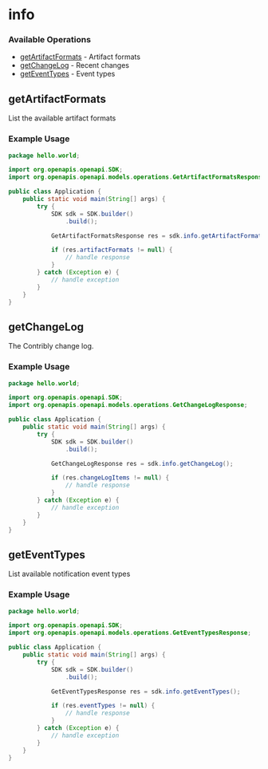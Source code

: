 # info

### Available Operations

* [getArtifactFormats](#getartifactformats) - Artifact formats
* [getChangeLog](#getchangelog) - Recent changes
* [getEventTypes](#geteventtypes) - Event types

## getArtifactFormats

List the available artifact formats

### Example Usage

```java
package hello.world;

import org.openapis.openapi.SDK;
import org.openapis.openapi.models.operations.GetArtifactFormatsResponse;

public class Application {
    public static void main(String[] args) {
        try {
            SDK sdk = SDK.builder()
                .build();

            GetArtifactFormatsResponse res = sdk.info.getArtifactFormats();

            if (res.artifactFormats != null) {
                // handle response
            }
        } catch (Exception e) {
            // handle exception
        }
    }
}
```

## getChangeLog

The Contribly change log.

### Example Usage

```java
package hello.world;

import org.openapis.openapi.SDK;
import org.openapis.openapi.models.operations.GetChangeLogResponse;

public class Application {
    public static void main(String[] args) {
        try {
            SDK sdk = SDK.builder()
                .build();

            GetChangeLogResponse res = sdk.info.getChangeLog();

            if (res.changeLogItems != null) {
                // handle response
            }
        } catch (Exception e) {
            // handle exception
        }
    }
}
```

## getEventTypes

List available notification event types

### Example Usage

```java
package hello.world;

import org.openapis.openapi.SDK;
import org.openapis.openapi.models.operations.GetEventTypesResponse;

public class Application {
    public static void main(String[] args) {
        try {
            SDK sdk = SDK.builder()
                .build();

            GetEventTypesResponse res = sdk.info.getEventTypes();

            if (res.eventTypes != null) {
                // handle response
            }
        } catch (Exception e) {
            // handle exception
        }
    }
}
```
